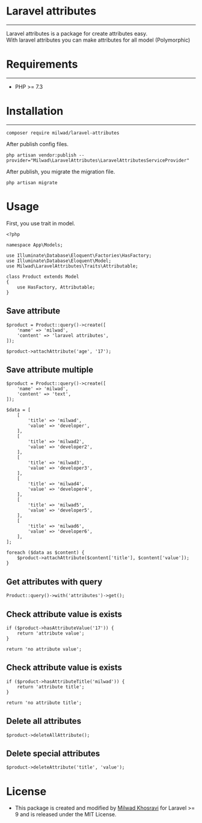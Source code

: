 # Laravel attributes
***
Laravel attributes is a package for create attributes easy. <br>
With laravel attributes you can make attributes for all model (Polymorphic)

# Requirements
***
- PHP >= 7.3

# Installation
***
```
composer require milwad/laravel-attributes
```
After publish config files.<br>
```
php artisan vendor:publish --provider="Milwad\LaravelAttributes\LaravelAttributesServiceProvider"
```
After publish, you migrate the migration file.
```
php artisan migrate
```

# Usage
First, you use trait in model.
```
<?php

namespace App\Models;

use Illuminate\Database\Eloquent\Factories\HasFactory;
use Illuminate\Database\Eloquent\Model;
use Milwad\LaravelAttributes\Traits\Attributable;

class Product extends Model
{
    use HasFactory, Attributable;
}
```

## Save attribute
```
$product = Product::query()->create([
    'name' => 'milwad',
    'content' => 'laravel attributes',
]);

$product->attachAttribute('age', '17');
```

## Save attribute multiple
```
$product = Product::query()->create([
    'name' => 'milwad',
    'content' => 'text',
]);

$data = [
    [
        'title' => 'milwad',
        'value' => 'developer',
    ],
    [
        'title' => 'milwad2',
        'value' => 'developer2',
    ],
    [
        'title' => 'milwad3',
        'value' => 'developer3',
    ],
    [
        'title' => 'milwad4',
        'value' => 'developer4',
    ],
    [
        'title' => 'milwad5',
        'value' => 'developer5',
    ],
    [
        'title' => 'milwad6',
        'value' => 'developer6',
    ],
];

foreach ($data as $content) {
    $product->attachAttribute($content['title'], $content['value']);
}
```

## Get attributes with query
```
Product::query()->with('attributes')->get();
```

## Check attribute value is exists
```
if ($product->hasAttributeValue('17')) {
    return 'attribute value';
}

return 'no attribute value';
```

## Check attribute value is exists
```
if ($product->hasAttributeTitle('milwad')) {
    return 'attribute title';
}

return 'no attribute title';
```

## Delete all attributes
```
$product->deleteAllAttribute();
```

## Delete special attributes
```
$product->deleteAttribute('title', 'value');
```


# License
* This package is created and modified by <a href="https://github.com/milwad-dev" target="_blank">Milwad Khosravi</a> for Laravel >= 9 and is released under the MIT License.
